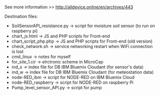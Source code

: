 See more information >> http://alldevice.online/en/archives/443


Destination files:
- SoilSensorAPI_resistance.py -> script for moisture soil sensor (to run on raspberry pi)
- chart_js.html -> JS and PHP scripts for Front-end
- chart_script_php.php -> JS and PHP scripts for Front-end (old version)
- check_network.sh -> service networking restart when WiFi connection is lost
- cmd_linux -> notes for myself
- for_site_1.cir -> elrctronic scheme in MicroCap
- ind_s -> index file for DB IBM Bluemix Cloudant (for sensor's data)
- ind_w -> index file for DB IBM Bluemix Cloudant (for meteostation data)
- node-RED_ibm -> script for NODE-RED on IBM Bluemix Cloud
- node-RED_raspberry -> script for NODE-RED on raspberry Pi
- Pump_level_sensor_API.py -> script for pump
